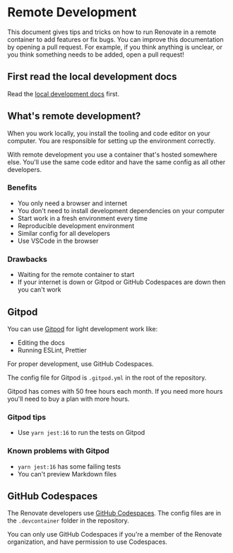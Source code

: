 # Remote Development

This document gives tips and tricks on how to run Renovate in a remote container to add features or fix bugs.
You can improve this documentation by opening a pull request.
For example, if you think anything is unclear, or you think something needs to be added, open a pull request!

## First read the local development docs

Read the [local development docs](./local-development.md) first.

## What's remote development?

When you work locally, you install the tooling and code editor on your computer.
You are responsible for setting up the environment correctly.

With remote development you use a container that's hosted somewhere else.
You'll use the same code editor and have the same config as all other developers.

### Benefits

- You only need a browser and internet
- You don't need to install development dependencies on your computer
- Start work in a fresh environment every time
- Reproducible development environment
- Similar config for all developers
- Use VSCode in the browser

### Drawbacks

- Waiting for the remote container to start
- If your internet is down or Gitpod or GitHub Codespaces are down then you can't work

## Gitpod

You can use [Gitpod](https://gitpod.io/) for light development work like:

- Editing the docs
- Running ESLint, Prettier

For proper development, use GitHub Codespaces.

The config file for Gitpod is `.gitpod.yml` in the root of the repository.

Gitpod has comes with 50 free hours each month.
If you need more hours you'll need to buy a plan with more hours.

### Gitpod tips

- Use `yarn jest:16` to run the tests on Gitpod

### Known problems with Gitpod

- `yarn jest:16` has some failing tests
- You can't preview Markdown files

## GitHub Codespaces

The Renovate developers use [GitHub Codespaces](https://github.com/features/codespaces).
The config files are in the `.devcontainer` folder in the repository.

You can only use GitHub Codespaces if you're a member of the Renovate organization, and have permission to use Codespaces.

